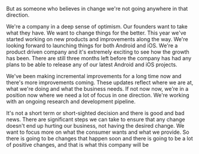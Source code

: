 But as someone who believes in change we're not going anywhere in that direction.

We're a company in a deep sense of optimism. Our founders want to take what they have. We want to change things for the better. This year we've started working on new products and improvements along the way. We're looking forward to launching things for both Android and iOS. We're a product driven company and it's extremely exciting to see how the growth has been. There are still three months left before the company has had any plans to be able to release any of our latest Android and iOS projects.

We've been making incremental improvements for a long time now and there's more improvements coming. These updates reflect where we are at, what we're doing and what the business needs. If not now now, we're in a position now where we need a lot of focus in one direction. We're working with an ongoing research and development pipeline.

It's not a short term or short-sighted decision and there is good and bad news. There are significant steps we can take to ensure that any change doesn't end up hurting our business, not having the desired change. We want to focus more on what the consumer wants and what we provide. So there is going to be changes that happen soon and there is going to be a lot of positive changes, and that is what this company will be